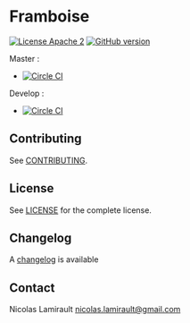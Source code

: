 # Framboise

[![License Apache 2][badge-license]](LICENSE)
[![GitHub version](https://badge.fury.io/gh/nlamirault%2Fframboise.svg)](https://badge.fury.io/gh/nlamirault%2Fframboise)

Master :
* [![Circle CI](https://circleci.com/gh/nlamirault/framboise/tree/master.svg?style=svg)](https://circleci.com/gh/nlamirault/framboise/tree/master)

Develop :
* [![Circle CI](https://circleci.com/gh/nlamirault/framboise/tree/develop.svg?style=svg)](https://circleci.com/gh/nlamirault/framboise/tree/develop)



## Contributing

See [CONTRIBUTING](CONTRIBUTING.md).


## License

See [LICENSE](LICENSE) for the complete license.


## Changelog

A [changelog](ChangeLog.md) is available


## Contact

Nicolas Lamirault <nicolas.lamirault@gmail.com>


[badge-license]: https://img.shields.io/badge/license-Apache2-green.svg?style=flat
